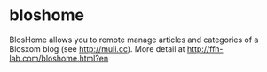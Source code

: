 bloshome
========

BlosHome allows you to remote manage articles and categories of a Blosxom blog (see http://muli.cc). More detail at http://ffh-lab.com/bloshome.html?en
